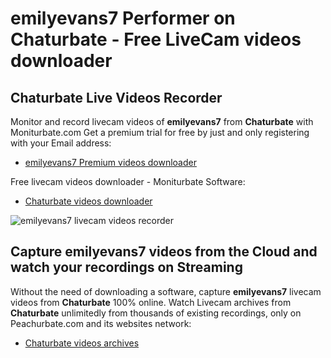 # emilyevans7 Performer on Chaturbate - Free LiveCam videos downloader

## Chaturbate Live Videos Recorder

Monitor and record livecam videos of **emilyevans7** from **Chaturbate** with Moniturbate.com
Get a premium trial for free by just and only registering with your Email address:
* [emilyevans7 Premium videos downloader](https://moniturbate.com/request-demo-licence-key.html)

Free livecam videos downloader - Moniturbate Software:
* [Chaturbate videos downloader](https://moniturbate.com/moniturbate-download-software.html)

![emilyevans7 livecam videos recorder](https://peachurnet.com/templates/moniturbate-software.png)


## Capture emilyevans7 videos from the Cloud and watch your recordings on Streaming

Without the need of downloading a software, capture **emilyevans7** livecam videos from **Chaturbate** 100% online.
Watch Livecam archives from **Chaturbate** unlimitedly from thousands of existing recordings, only on Peachurbate.com and its websites network:
* [Chaturbate videos archives](https://peachurnet.com/)
